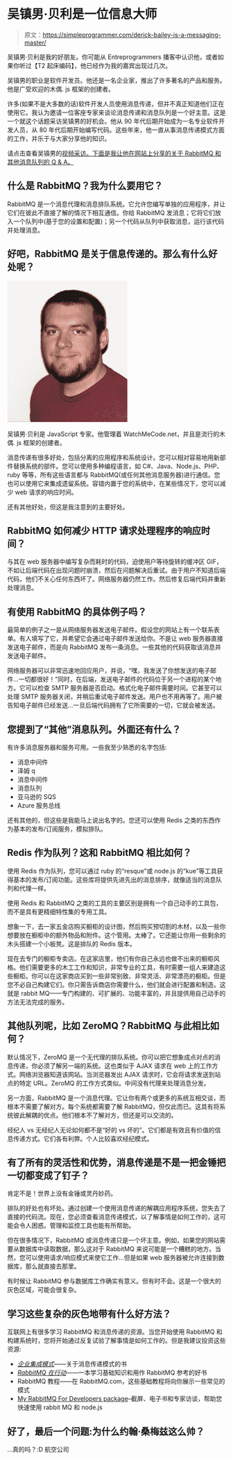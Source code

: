 # 吴镇男·贝利是一位信息大师

> 原文：<https://simpleprogrammer.com/derick-bailey-is-a-messaging-master/>

吴镇男·贝利是我的好朋友。你可能从 Entreprogrammers 播客中认识他，或者如果你听过【T2 起床编码】，他已经作为我的嘉宾出现过几次。

吴镇男的职业是软件开发员。他还是一名企业家，推出了许多著名的产品和服务。他是广受欢迎的木偶. js 框架的创建者。

许多(如果不是大多数的话)软件开发人员使用消息传递，但并不真正知道他们正在使用它。我认为邀请一位客座专家来谈论消息传递和消息队列是一个好主意。这是一个就这个话题采访吴镇男的好机会。他从 90 年代后期开始成为一名专业软件开发人员，从 80 年代后期开始编写代码。这些年来，他一直从事消息传递模式方面的工作，并乐于与大家分享他的知识。

请点击查看吴镇男的[视频采访。下面是我让他在网站上分享的关于 RabbitMQ 和其他消息队列的 Q & A。](https://www.youtube.com/watch?v=TTanHeqy2jQ)

## 什么是 RabbitMQ？我为什么要用它？

RabbitMQ 是一个消息代理和消息排队系统。它允许您编写单独的应用程序，并让它们在彼此不直接了解的情况下相互通信。你给 RabbitMQ 发消息；它将它们放入一个队列中(基于您的设置和配置)；另一个代码从队列中获取消息，运行该代码并处理消息。

## 好吧，RabbitMQ 是关于信息传递的。那么有什么好处呢？

![Derick Bailey is the creator of the Mrionette.js framework. He also runs WatchMeCode.net](img/b57ed72cdef5cc73bba538ddfd2e6550.png)

吴镇男·贝利是 JavaScript 专家。他管理着 WatchMeCode.net，并且是流行的木偶. js 框架的创建者。

消息传递有很多好处，包括分离的应用程序和系统设计。您可以相对容易地用新部件替换系统的部件。您可以使用多种编程语言，如 C#、Java、Node.js、PHP、ruby 等等，所有这些语言都与 RabbitMQ(或任何其他消息服务器)进行通信。您也可以使用它来集成遗留系统。容错内置于您的系统中，在某些情况下，您可以减少 web 请求的响应时间。

还有其他好处，但这是我注意到的主要好处。

## RabbitMQ 如何减少 HTTP 请求处理程序的响应时间？

与其在 web 服务器中编写复杂而耗时的代码，迫使用户等待旋转的缓冲区 GIF，不如让后端代码在出现问题时崩溃，然后在问题解决后重试。由于用户不知道后端代码，他们不关心任何东西坏了。网络服务器仍然工作。然后修复后端代码并重新处理消息。

## 有使用 RabbitMQ 的具体例子吗？

最简单的例子之一是从网络服务器发送电子邮件。假设您的网站上有一个联系表单。有人填写了它，并希望它会通过电子邮件发送给你。不是让 web 服务器直接发送电子邮件，而是向 RabbitMQ 发布一条消息。一些其他的代码获取该消息并发送电子邮件。

网络服务器可以非常迅速地回应用户，并说，“嘿，我发送了你想发送的电子邮件…一切都很好！”同时，在后端，发送电子邮件的代码位于另一个进程的某个地方。它可以检查 SMTP 服务器是否启动。格式化电子邮件需要时间。它甚至可以处理 SMTP 服务器关闭，并稍后重试电子邮件发送。用户也不用再等了。用户被告知电子邮件已经发送…一旦后端代码拥有了它所需要的一切，它就会被发送。

## 您提到了“其他”消息队列。外面还有什么？

有许多消息服务器和服务可用。一些我至少熟悉的名字包括:

*   消息中间件
*   泽姆 q
*   消息中间件
*   消息队列
*   亚马逊的 SQS
*   Azure 服务总线

还有其他的，但这些是我能马上说出名字的。您还可以使用 Redis 之类的东西作为基本的发布/订阅服务，模拟排队。

## Redis 作为队列？这和 RabbitMQ 相比如何？

使用 Redis 作为队列，您可以通过 ruby 的“resque”或 node.js 的“kue”等工具获得基本的发布/订阅功能。这些库将提供先进先出的消息排序，就像适当的消息队列和代理一样。

使用 Redis 和 RabbitMQ 之类的工具的主要区别是拥有一个自己动手的工具包，而不是具有更精细特性集的专用工具。

想象一下，去一家五金店购买橱柜的设计图，然后购买预切割的木材，以及一些你想要放在橱柜中的额外物品和附件。这个管用。太棒了。它还能让你用一些剩余的木头搭建一个小板凳。这是排队的 Redis 版本。

现在去专门的橱柜专卖店。在这家店里，他们有你自己永远也做不出来的橱柜风格。他们需要更多的木工工作和知识，非常专业的工具，有时需要一组人来建造这些橱柜。你可以在这家商店买到一些非常别致、非常灵活、非常漂亮的橱柜。但是您不必自己构建它们。你只需告诉商店你需要什么，他们就会进行配置和制造。这就是 rabbit MQ——专门构建的、可扩展的、功能丰富的，并且提供用自己动手的方法无法完成的服务。

## 其他队列呢，比如 ZeroMQ？RabbitMQ 与此相比如何？

默认情况下，ZeroMQ 是一个无代理的排队系统。你可以把它想象成点对点的消息传递，你必须了解另一端的系统。这也类似于 AJAX 请求在 web 上的工作方式。网络浏览器知道该网站。当浏览器发出 AJAX 请求时，它会将请求发送到站点的特定 URL。ZeroMQ 的工作方式类似。中间没有代理来处理消息分发。

另一方面，RabbitMQ 是一个消息代理。它让你有两个或更多的系统互相交谈，而根本不需要了解对方。每个系统都需要了解 RabbitMQ，但仅此而已。这具有将系统彼此解耦的优点。他们根本不了解对方，但还是可以交流的。

经纪人 vs 无经纪人无论如何都不是“好的 vs 坏的”。它们都是有效且有价值的信息传递方式。它们各有利弊。个人比较喜欢经纪模式。

## 有了所有的灵活性和优势，消息传递是不是一把金锤把一切都变成了钉子？

肯定不是！世界上没有金锤或灵丹妙药。

排队的好处也有坏处。通过创建一个使用消息传递的解耦应用程序系统，您失去了直接的代码流。现在，您必须查看消息传递模式，以了解事情是如何工作的，这可能会令人困惑。管理和监控工具也能有所帮助。

但在很多情况下，RabbitMQ 或消息传递只是一个坏主意。例如，如果您的网站需要从数据库中读取数据，那么这对于 RabbitMQ 来说可能是一个糟糕的地方。当然，您可以使用请求/响应模式来使它工作…但是如果 web 服务器被允许连接到数据库，那么就直接去那里。

有时候让 RabbitMQ 参与数据库工作确实有意义。但有时不会。这是一个很大的灰色区域，可能会很复杂。

## 学习这些复杂的灰色地带有什么好方法？

互联网上有很多学习 RabbitMQ 和消息传递的资源。当您开始使用 RabbitMQ 和构建系统时，您将开始通过反复试验了解事情是如何工作的。但是我建议投资这些资源:

*   [*企业集成模式*](http://www.amazon.com/Enterprise-Integration-Patterns-Designing-Deploying/dp/0321200683/)——关于消息传递模式的书
*   [*RabbitMQ 在行动*](http://www.amazon.com/RabbitMQ-Action-Distributed-Messaging-Everyone/dp/1935182978/)——一本学习基础知识和用作 RabbitMQ 参考的好书
*   RabbitMQ 教程——在 RabbitMQ.com，这些基础教程将向你展示一些常见的模式
*   [My RabbitMQ For Developers package](http://rabbitmq4devs.com/)–截屏、电子书和专家访谈，帮助您快速使用 rabbit MQ 和 node.js

## 好了，最后一个问题:为什么约翰·桑梅兹这么帅？

…真的吗？:D 航空公司